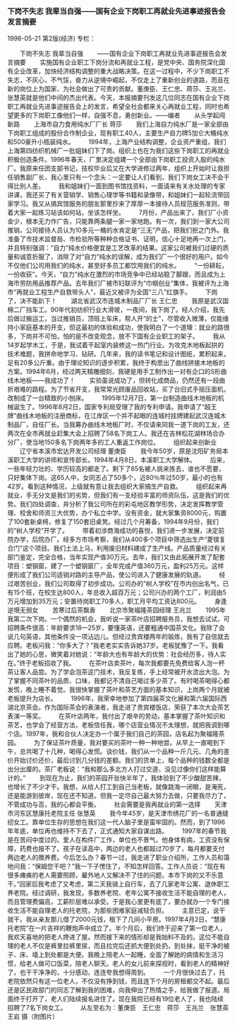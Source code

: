 ### 下岗不失志  我辈当自强——国有企业下岗职工再就业先进事迹报告会发言摘要

1998-05-21
第2版(经济)
专栏：

　　下岗不失志  我辈当自强
　　——国有企业下岗职工再就业先进事迹报告会发言摘要
　　实施国有企业职工下岗分流和再就业工程，是党中央、国务院深化国有企业改革，加快经济结构调整的重大战略决策。在这一过程中，不少下岗职工不失志，不灰心，不气馁，奋力从逆境中崛起，不仅走上了重新创业的道路，而且在新的岗位上为国家、为社会做出了可贵的贡献。董庚臣、王仁忠、蒋莎、王兆兰、张慧英就是他们中间的杰出代表。今天，本报摘要刊发这几位同志在国有企业下岗职工再就业先进事迹报告会上的发言，希望全社会都来关心再就业工程，同时也希望更多的下岗职工像他们一样，自强不息，勇创新业。——编者
　　从头学起闯新路
　　上海市自力食用纯水厂厂长  蒋莎
　　我们上海自力纯水厂是一家全部由下岗职工组成的股份合作制企业，现有职工40人，主要生产自力牌5加仑大桶纯水和500豪升小瓶装纯水。
　　1994年，上海产业结构调整，企业资产重组，我们上海第四纺织机械厂一批姐妹们下了岗。组织上也在为我们这些下岗职工的再就业积极创造条件。1996年春天，厂里决定组建一个全部由下岗职工投资入股的纯水厂。我原来任团支部书记，技校毕业后又在大学进修过两年，组织上开始时让我担任销售副厂长，我心里只有一个念头：一定要让人们看到，我们下岗女工决不会干得比别人差。
　　我和姐妹们一面到图书馆找资料，一面请来有关水处理的专家讲课，我还买了有关营销学、销售心理学等书籍和录像带，和姐妹们一起轮流带回家学习。我又从搞宾馆服务的朋友那里抄来了厚厚一本接待人员规范服务准则，带着大家一起练习站该如何站，坐该怎样坐。
　　7月份，产品出来了，我们厂小资金少，根本无力作广告，只能靠两条腿一家一家地跑。有一次，我们到一家大公司推销，公司接待人员认为10多元一桶的水肯定是“三无”产品，把我们拒之门外。我准备了市技术监督局、市检验所等种种合格证书、证明，信心十足地再一次上门，并且特别强调：“自力”纯水价格便宜是工艺改革的结果。这家公司被我们过硬的质量和诚意折服了，消除了对“自力”纯水的误解，成为我们厂一个很好的用户。如今不仅他们公司用我们的纯水，甚至好多员工都饮用我们的纯水。
　　“一份耕耘，一份收获”。今天，“自力”纯水在激烈的市场竞争中已经站稳了脚跟，而且成为上海市劳防用品推荐产品。去年我们厂被市妇联评为“巾帼创业”集体，我被评为上海市“再就业工程生产自救带头人”，最近又被评为全国“三八”红旗手。
　　下岗了，决不能趴下！
　　湖北省武汉市连城木制品厂厂长  王仁忠
　　我原是武汉国棉二厂挡车工。90年代初纺织行业大滑坡，一夜间，我下岗了。经人介绍，我先后做过搬运工，当过推销员，顶班上车床，帮人开“的士”，尽管收入微薄，仅能维持小家庭基本的开支，但这最初的体验和成功，使我明白了一个道理：就业的路很多，下岗并不可怕，怕的是不改变观念，放不下国有企业职工的架子。
　　我从14岁起学木工，于是，我试着干起室内装修这一热门行业。为攻克木地板起拱的技术难题，我拼命地学习、钻研。几年来，我的读书笔记和设计图纸，累积起来，足有20多公斤重。由于理论知识的逐步积累，我终于构思出了曲线拼接木地板的方案。1994年6月，经过两天精雕细刻，我硬是用手工制作出一对有企口的S形曲线木地板——我成功了！
　　实验虽说成功了，但转化成商品，仍然还有一段曲折艰难的路程。为了节省开支，我常常光顾废品回收站，买了台旧式手摇压面机，改制成了一台精致的小刨床。
　　1995年12月7日，第一台制造曲线木地板的机械诞生了。1996年8月2日，国家专利局受理了我的专利申请。我申请了“超王牌”曲线木地板的注册商标，在江岸区一个并不起眼的连城村挂牌建起武汉连城木制品厂，自任厂长。当我筹办曲线木地板厂时，不仅请来同我一道下岗的工友，还两次在全市再就业赶集大会上招聘了58名下岗工人。我还在吉林松花湖林场合办分厂，使当地150多名下岗两年多的工人重返工作岗位。
　　组织起来创新业
　　辽宁省本溪市宏达开发公司经理  董庚臣
　　我今年50岁，原是沈阳矿务局本溪职工大学的讲师和宣传部长。1994年4月8日，本溪职工大学解体。
　　后来，一些年轻力壮的、学历较高的都走了。剩下了65名被人挑来拣去，谁也不愿要，只好集体下岗。这65人中，女同志占了50多个，近80％年过50岁，最小的也有42岁。看到这种情况，上级就有意让我去组织大家搞生产自救。
　　组织起来再就业，手无分文是我们的劣势，但我们有一支经验丰富的师资队伍，这是我们的优势。我们四处调查，并分析了我公司所在的彩屯地区教学形势，决定发挥教学管理、校舍和师资三大优势，办个私立中学。没有资金，就大家集资8000元，购置了100套新桌椅，修复了150套旧桌凳。经过几个月筹备，1994年9月份，我们的“树人学校”开学了。
　　带着初涉商海成功的喜悦，我们进一步发展，决定前院办学，后院办厂。经多方市场考察，我们从400多个项目中筛选出生产“菱镁复合门”这个项目。我们土法上马，利用废旧材料建成了生产线。产品质量经过有关部门鉴定，完全合格，当年实现产值30万元。去年，我们又由此拓展开发了配套项目：塑钢窗，建了一个塑钢窗厂，全年完成产值360万元，盈利25万元。这样便形成了我们公司适销对路的主导产品，使公司进入了健康发展的轨道。
　　经过艰苦创业，我们公司取得了初步成功。公司办的“树人学校”在市内创出名气，已有15个班，在校生达800人，年总收入超百万元；公司兴办的两个工厂，利润由5万元增加到35万元；安置待岗职工70多人，职工月平均工资达800元。
　　身逢逆境无弱女
　　苦寒过后茶飘香
　　北京市聚福隆茶园经理  王兆兰
　　1995年我第二次下岗。一个偶然的机会，我听说一家茶叶店招聘服务员，我想去试试，可招聘条件很高：年龄要求18—25岁，要懂英语，还要粗通中国茶文化。我除了会说几句英语，其他条件没一项沾边儿。但经过贵宾楼两年的锻炼，我有了自信就去应聘。老板问我：“你多大了？”我老老实实告诉她37岁。老板犹豫了一下。我看出了她的心思，微笑着对她说：“年龄大也有年龄大的优势：社会经历多，待人实在。”终于老板招收了我。
　　在茶叶店卖茶叶，每次我都要先免费给客人泡一杯茶让客人品尝。为了学会泡茶这门技术，我反复练，手上经常被开水烫出大泡。为了掌握不同茶叶的品质、口味，我都记不清自己喝过多少茶了。有时喝茶喝得心都发慌，晚上睡不着觉。我很快掌握了茶叶和茶艺方面的基本知识，上岗两个月就被老板提升为店长。
　　1996年，我荣幸地参加了第四届茶文化展和第六届国际西湖北京茶会。作为国际茶会的表演者，我走进了贵宾楼饭店，荣获了本次大会茶艺表演一等奖。
　　在茶叶店两年，我付出了艰辛的劳动，基本掌握了茶叶知识和茶艺，也学会了经营方法，老板信任我，哪个店营业情况不太理想，就把我调到哪个店。1997年，我和合伙人决定办一个属于我们自己的茶园，店名起为聚福隆茶园。
　　为了保证茶叶质量，我对要买的茶叶一种一种地尝。从早上一直喝到下午，总共喝了十几种，喝得心发慌。谈价钱，我们从一个品种一斤几元、几角的差价开始讨价还价，最后讨到几分钱的差额。我们的货单上，每个品种的钱数全都是出分出厘的。茶厂老板说：“我和那么多北方人打过交道，没见过像你们这样能算计的。”
　　到现在为止，我们的茶园开张快半年了，我体验到了不少酸甜苦辣，也增长了不少才干。我想，从给人打工到自己当老板，就像跳海一闭眼，是淹死，还是能游到彼岸，现在还不知道。但我一定尽自己最大努力去做，只要我尽力了，不管成功与否，我的心都会平衡。
　　社会需要是我再就业的第一选择
　　天津市河东区慧康托老院主任  张慧英
　　我今年45岁，是天津市绣花厂的一名普通缝纫女工。靠单位生存的思想在我们这一代人脑子里是蛮牢固的。然而，到了1996年年底，单位再也维持不下去了，正式通知大家自谋出路。
　　1997年的春节我是在苦闷中度过的。爱人在构件厂工作，单位也不景气，他身体有病，工资没有保障，药费也报不了。孩子在读高中，两边的老人也都超过70岁了，每月都要支付两边老人的赡养费。今后怎么办？春节一过，我走进了职业介绍所，工作人员和蔼地问我：“保姆您干吧？”我一下子愣住了，不知怎样回答。工作人员说：“现在有很多瘫痪的老人需要照顾，雇外地人又解决不了住的问题，本市下岗的又不乐意干。”回家后我考虑了又考虑，第二天我骑上自行车，去了几家老年公寓、退休职工养老院。经过调研，我发现，多数养老院、老年公寓不接收生活不能自理的老人，而且管理费偏高，工薪阶层难以承受。于是我心里更有底了，要办就办一个专门接收生活不能自理老人的托老院，为那些困难家庭减轻负担。
　　主意已定，说干就干。我从亲友那儿借了2000元钱，租下了几间小平房。1997年4月2日，“慧康托老院”在一片吉祥的鞭炮声中成立了。半个月后，我们终于迎来了第一位老人，我欢天喜地的把老人搀进了屋。然而接下来的情形却是我始料不及的。这位不能自理的老人不仅是裤里拉裤里尿，而且拉完后还抓大便到处扔，到处抹，挺干净的被子、床、墙上到处都是大便。我晚上陪老人一起睡，全面了解她的病情和生活习惯，给老人做可口饭菜，陪老人聊天。老人的女儿前来探视时，看到老人的精神好了，也干干净净的，十分感动，连连夸我想得周到。
　　一个月很快过去了，托老院依然只有这一位老人，不仅没有挣到钱，而且连下个月的房租都交不起。最后还是区民政部门的同志了解到我的困难，向我伸出了热情之手，给我做了报道。局面终于打开了，老人们陆续报名进住了。现在我院已经有19位老人了，我也陆续招聘了7名下岗女工。
　　从左至右为：董庚臣　王仁忠　蒋莎　王兆兰　张慧英　王岩  摄（附图片）
